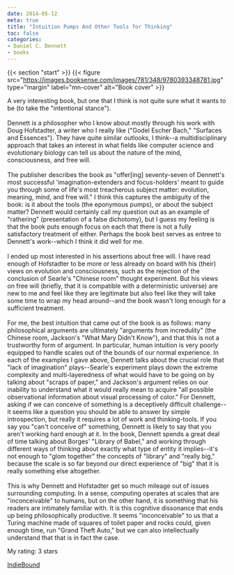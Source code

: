 ```yaml
---
date: 2014-05-12
meta: true
title: "Intuition Pumps And Other Tools for Thinking"
toc: false
categories:
- Daniel C. Dennett
- books
---
```


{{< section "start" >}}
{{< figure src="https://images.booksense.com/images/781/348/9780393348781.jpg" type="margin" label="mn-cover" alt="Book cover" >}}

A very interesting book, but one that I think is not quite sure what it wants to be (to take the "intentional stance").<br /><br />Dennett is a philosopher who I know about mostly through his work with Doug Hofstadter, a writer who I really like ("Godel Escher Bach," "Surfaces and Essences"). They have quite similar outlooks, I think--a multidisciplinary approach that takes an interest in what fields like computer science and evolutionary biology can tell us about the nature of the mind, consciousness, and free will.<br /><br />The publisher describes the book as "offer[ing] seventy-seven of Dennett's most successful 'imagination-extenders and focus-holders' meant to guide you through some of life's most treacherous subject matter: evolution, meaning, mind, and free will." I think this captures the ambiguity of the book: is it about the tools (the eponymous pumps), or about the subject matter? Dennett would certainly call my question out as an example of "rathering" (presentation of a false dichotomy), but I guess my feeling is that the book puts enough focus on each that there is not a fully satisfactory treatment of either. Perhaps the book best serves as entree to Dennett's work--which I think it did well for me.<br /><br />I ended up most interested in his assertions about free will. I have read enough of Hofstadter to be more or less already on board with his (their) views on evolution and consciousness, such as the rejection of the conclusion of Searle's "Chinese room" thought experiment. But his views on free will (briefly, that it is compatible with a deterministic universe) are new to me and feel like they are legitimate but also feel like they will take some time to wrap my head around--and the book wasn't long enough for a sufficient treatment.<br /><br />For me, the best intuition that came out of the book is as follows: many philosophical arguments are ultimately "arguments from incredulity" (the Chinese room, Jackson's "What Mary Didn't Know"), and that this is not a trustworthy form of argument. In particular, human intuition is very poorly equipped to handle scales out of the bounds of our normal experience. In each of the examples I gave above, Dennett talks about the crucial role that "lack of imagination" plays--Searle's experiment plays down the extreme complexity and multi-layeredness of what would have to be going on by talking about "scraps of paper," and Jackson's argument relies on our inability to understand what it would really mean to acquire "all possible observational information about visual processing of color." For Dennett, asking if we can conceive of something is a deceptively difficult challenge--it seems like a question you should be able to answer by simple introspection, but really it requires a lot of work and thinking-tools. If you say you "can't conceive of" something, Dennett is likely to say that you aren't working hard enough at it. In the book, Dennett spends a great deal of time talking about Borges' "Library of Babel," and working through different ways of thinking about exactly what type of entity it implies--it's not enough to "glom together" the concepts of "library" and "really big," because the scale is so far beyond our direct experience of "big" that it is really something else altogether.<br /><br />This is why Dennett and Hofstadter get so much mileage out of issues surrounding computing. In a sense, computing operates at scales that are "inconceivable" to humans, but on the other hand, it is something that his readers are intimately familiar with. It is this cognitive dissonance that ends up being philosophically productive. It seems "inconceivable" to us that a Turing machine made of squares of toilet paper and rocks could, given enough time, run "Grand Theft Auto," but we can also intellectually understand that that is in fact the case.

My rating: 3 stars  

[IndieBound](https://www.indiebound.org/book/9780393348781)
